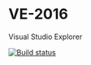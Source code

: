 # VE-2016
Visual Studio Explorer

[![Build status](https://ci.appveyor.com/api/projects/status/4fh2aspsborjal0s?svg=true)](https://ci.appveyor.com/project/VE-2016/ve-2016)
